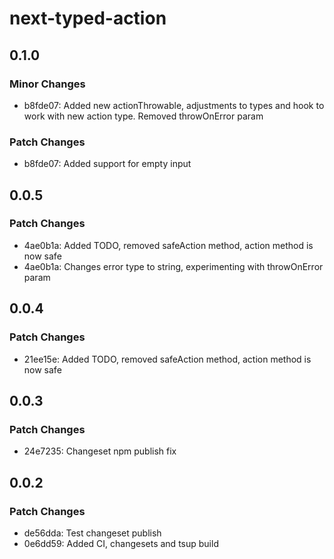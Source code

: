 # next-typed-action

## 0.1.0

### Minor Changes

- b8fde07: Added new actionThrowable, adjustments to types and hook to work with new action type. Removed throwOnError param

### Patch Changes

- b8fde07: Added support for empty input

## 0.0.5

### Patch Changes

- 4ae0b1a: Added TODO, removed safeAction method, action method is now safe
- 4ae0b1a: Changes error type to string, experimenting with throwOnError param

## 0.0.4

### Patch Changes

- 21ee15e: Added TODO, removed safeAction method, action method is now safe

## 0.0.3

### Patch Changes

- 24e7235: Changeset npm publish fix

## 0.0.2

### Patch Changes

- de56dda: Test changeset publish
- 0e6dd59: Added CI, changesets and tsup build
